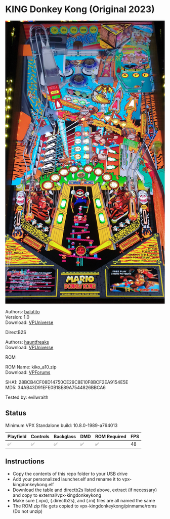 # KING Donkey Kong (Original 2023)

![Table Preview](https://github.com/evilwraith/vpx-images/blob/main/vpx-kingdonkeykong.jpg)

Authors: [balutito](https://vpuniverse.com/profile/36070-balutito/)  
Version: 1.0  
Download: [VPUniverse](https://vpuniverse.com/files/file/16462-king-donkey-kong/)

DirectB2S

Authors: [hauntfreaks](https://vpuniverse.com/profile/5216-hauntfreaks/)  
Download: [VPUniverse](https://vpuniverse.com/files/file/16495-king-donkey-kong-original-2023-alt-b2s/)

ROM

ROM Name: kiko_a10.zip  
Download: [VPForums](https://www.vpforums.org/index.php?app=downloads&showfile=8732)

SHA1: 28BCB4CF08D14750CE29C8E10F8BCF2EA9154E5E  
MD5:  34AB43D91EFE0B18E89A7544826BBCA6 

Tested by: evilwraith

## Status 

Minimum VPX Standalone build: 10.8.0-1989-a764013

| Playfield | Controls | Backglass | DMD | ROM Required | FPS | 
|-----------|----------|-----------|-----|--------------|-----|
| :white_check_mark: | :white_check_mark: | :white_check_mark: | :white_check_mark: | :white_check_mark: | 48 |

## Instructions

- Copy the contents of this repo folder to your USB drive
- Add your personalized launcher.elf and rename it to vpx-kingdonkeykong.elf
- Download the table and directb2s listed above, extract (if necessary) and copy to external/vpx-kingdonkeykong
- Make sure (.vpx), (.directb2s), and (.ini) files are all named the same
- The ROM zip file gets copied to vpx-kingdonkeykong/pinmame/roms (Do not unzip)
